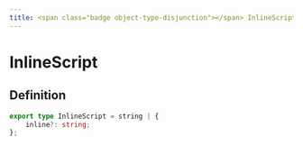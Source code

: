 ```yaml
---
title: <span class="badge object-type-disjunction"></span> InlineScript
---
```

# <span class="badge object-type-disjunction"></span> InlineScript

## Definition

```typescript
export type InlineScript = string | {
	inline?: string;
};

```
